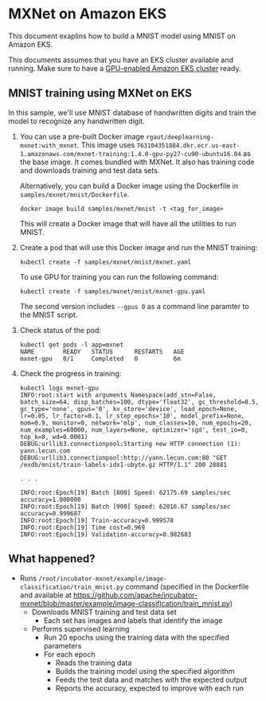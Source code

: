 # MXNet on Amazon EKS 

This document exaplins how to build a MNIST model using MNIST on Amazon EKS.

This documents assumes that you have an EKS cluster available and running. Make sure to have a [GPU-enabled Amazon EKS cluster](eks-gpu.md) ready.

## MNIST training using MXNet on EKS

In this sample, we'll use MNIST database of handwritten digits and train the model to recognize any handwritten digit.

1. You can use a pre-built Docker image `rgaut/deeplearning-mxnet:with_mxnet`. This image uses `763104351884.dkr.ecr.us-east-1.amazonaws.com/mxnet-training:1.4.0-gpu-py27-cu90-ubuntu16.04` as the base image. It comes bundled with MXNet. It also has training code and downloads training and test data sets.

   Alternatively, you can build a Docker image using the Dockerfile in `samples/mxnet/mnist/Dockerfile`.

   ```
   docker image build samples/mxnet/mnist -t <tag_for_image>
   ```

   This will create a Docker image that will have all the utilities to run MNIST.

1. Create a pod that will use this Docker image and run the MNIST training:

   ```
   kubectl create -f samples/mxnet/mnist/mxnet.yaml
   ```

   To use GPU for training you can run the following command:

   ```
   kubectl create -f samples/mxnet/mnist/mxnet-gpu.yaml
   ```

   The second version includes `--gpus 0` as a command line paramter to the MNIST script.

1. Check status of the pod:

   ```
   kubectl get pods -l app=mxnet
   NAME        READY   STATUS      RESTARTS   AGE
   mxnet-gpu   0/1     Completed   0          6m
   ```

1. Check the progress in training:

   ```
   kubectl logs mxnet-gpu
   INFO:root:start with arguments Namespace(add_stn=False, batch_size=64, disp_batches=100, dtype='float32', gc_threshold=0.5, gc_type='none', gpus='0', kv_store='device', load_epoch=None, lr=0.05, lr_factor=0.1, lr_step_epochs='10', model_prefix=None, mom=0.9, monitor=0, network='mlp', num_classes=10, num_epochs=20, num_examples=60000, num_layers=None, optimizer='sgd', test_io=0, top_k=0, wd=0.0001)
   DEBUG:urllib3.connectionpool:Starting new HTTP connection (1): yann.lecun.com
   DEBUG:urllib3.connectionpool:http://yann.lecun.com:80 "GET /exdb/mnist/train-labels-idx1-ubyte.gz HTTP/1.1" 200 28881

   . . .

   INFO:root:Epoch[19] Batch [800] Speed: 62175.69 samples/sec accuracy=1.000000
   INFO:root:Epoch[19] Batch [900] Speed: 62016.67 samples/sec accuracy=0.999687
   INFO:root:Epoch[19] Train-accuracy=0.999578
   INFO:root:Epoch[19] Time cost=0.969
   INFO:root:Epoch[19] Validation-accuracy=0.982683
   ```

## What happened?

- Runs `/root/incubator-mxnet/example/image-classification/train_mnist.py` command (specified in the Dockerfile and available at https://github.com/apache/incubator-mxnet/blob/master/example/image-classification/train_mnist.py)
  - Downloads MNIST training and test data set
    - Each set has images and labels that identify the image
  - Performs supervised learning
    - Run 20 epochs using the training data with the specified parameters
    - For each epoch
      - Reads the training data
      - Builds the training model using the specified algorithm
      - Feeds the test data and matches with the expected output
      - Reports the accuracy, expected to improve with each run


